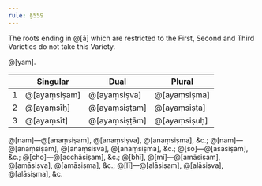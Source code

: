 ```yaml
---
rule: §559
---
```


The roots ending in @[ā] which are restricted to the First, Second and Third Varieties do not take this Variety.

@[yam].

| | Singular | Dual | Plural |
|---|----------|------|--------|
| 1 | @[ayaṃsiṣam] | @[ayaṃsiṣva] | @[ayaṃsiṣma] |
| 2 | @[ayaṃsīḥ] | @[ayaṃsiṣṭam] | @[ayaṃsiṣṭa] |
| 3 | @[ayaṃsīt] | @[ayaṃsiṣṭām] | @[ayaṃsiṣuḥ] |

@[nam]—@[anaṃsiṣam], @[anaṃsiṣva], @[anaṃsiṣma], &c.; @[nam]—@[anaṃsiṣam], @[anaṃsiṣva], @[anaṃsiṣma], &c.; @[śo]—@[aśāsiṣam], &c.; @[cho]—@[acchāsiṣam], &c.; @[bhī], @[mī]—@[amāsiṣam], @[amāsiṣva], @[amāsiṣma], &c.; @[lī]—@[alāsiṣam], @[alāsiṣva], @[alāsiṣma], &c.